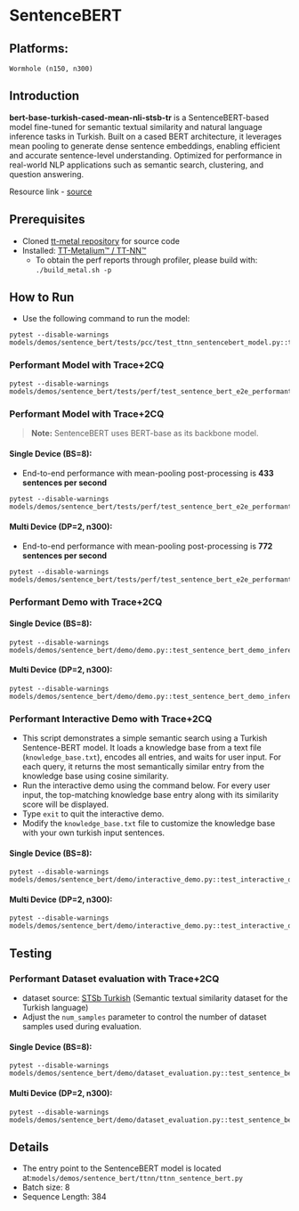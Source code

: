 # SentenceBERT

## Platforms:
    Wormhole (n150, n300)

## Introduction
**bert-base-turkish-cased-mean-nli-stsb-tr** is a SentenceBERT-based model fine-tuned for semantic textual similarity and natural language inference tasks in Turkish. Built on a cased BERT architecture, it leverages mean pooling to generate dense sentence embeddings, enabling efficient and accurate sentence-level understanding. Optimized for performance in real-world NLP applications such as semantic search, clustering, and question answering.

Resource link - [source](https://huggingface.co/emrecan/bert-base-turkish-cased-mean-nli-stsb-tr)

## Prerequisites
- Cloned [tt-metal repository](https://github.com/tenstorrent/tt-metal) for source code
- Installed: [TT-Metalium™ / TT-NN™](https://github.com/tenstorrent/tt-metal/blob/main/INSTALLING.md)
    - To obtain the perf reports through profiler, please build with: `./build_metal.sh -p`

## How to Run
- Use the following command to run the model:
```
pytest --disable-warnings models/demos/sentence_bert/tests/pcc/test_ttnn_sentencebert_model.py::test_ttnn_sentence_bert_model
```

###  Performant Model with Trace+2CQ
```
pytest --disable-warnings models/demos/sentence_bert/tests/perf/test_sentence_bert_e2e_performant.py::test_e2e_performant_sentencebert
```

###  Performant Model with Trace+2CQ
> **Note:** SentenceBERT uses BERT-base as its backbone model.

#### Single Device (BS=8):
- End-to-end performance with mean-pooling post-processing is **433 sentences per second**
```
pytest --disable-warnings models/demos/sentence_bert/tests/perf/test_sentence_bert_e2e_performant.py::test_e2e_performant_sentencebert
```

#### Multi Device (DP=2, n300):
- End-to-end performance with mean-pooling post-processing is **772 sentences per second**
```
pytest --disable-warnings models/demos/sentence_bert/tests/perf/test_sentence_bert_e2e_performant.py::test_e2e_performant_sentencebert_dp
```

### Performant Demo with Trace+2CQ
#### Single Device (BS=8):
```
pytest --disable-warnings models/demos/sentence_bert/demo/demo.py::test_sentence_bert_demo_inference
```

#### Multi Device (DP=2, n300):
```
pytest --disable-warnings models/demos/sentence_bert/demo/demo.py::test_sentence_bert_demo_inference_dp
```

### Performant Interactive Demo with Trace+2CQ
- This script demonstrates a simple semantic search using a Turkish Sentence-BERT model. It loads a knowledge base from a text file (`knowledge_base.txt`), encodes all entries, and waits for user input. For each query, it returns the most semantically similar entry from the knowledge base using cosine similarity.
- Run the interactive demo using the command below. For every user input, the top-matching knowledge base entry along with its similarity score will be displayed.
- Type `exit` to quit the interactive demo.
- Modify the `knowledge_base.txt` file to customize the knowledge base with your own turkish input sentences.

#### Single Device (BS=8):
```
pytest --disable-warnings models/demos/sentence_bert/demo/interactive_demo.py::test_interactive_demo_inference
```

#### Multi Device (DP=2, n300):
```
pytest --disable-warnings models/demos/sentence_bert/demo/interactive_demo.py::test_interactive_demo_inference_dp
```

## Testing
### Performant Dataset evaluation with Trace+2CQ
- dataset source: [STSb Turkish](https://github.com/emrecncelik/sts-benchmark-tr) (Semantic textual similarity dataset for the Turkish language)
- Adjust the `num_samples` parameter to control the number of dataset samples used during evaluation.

#### Single Device (BS=8):
```
pytest --disable-warnings models/demos/sentence_bert/demo/dataset_evaluation.py::test_sentence_bert_eval
```

#### Multi Device (DP=2, n300):
```
pytest --disable-warnings models/demos/sentence_bert/demo/dataset_evaluation.py::test_sentence_bert_eval_dp
```

##  Details
- The entry point to the SentenceBERT model is located at:`models/demos/sentence_bert/ttnn/ttnn_sentence_bert.py`
-  Batch size: 8
- Sequence Length: 384
